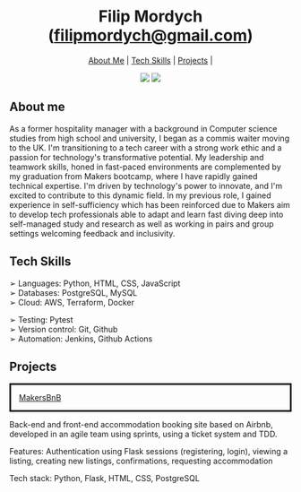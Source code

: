 
<h1 align="center">
Filip Mordych (<a href="mailto:filipmordych@gmail.com">filipmordych@gmail.com</a>)
</h1>

<p>
  <div align="center">
    <a href="https://github.com/fmordy01#about-me">About Me</a> |  
    <a href="https://github.com/fmordy01#tech-skills">Tech Skills</a> | 
    <a href="https://github.com/fmordy01#projects">Projects</a> | 
  </div>
</p>

<div align="center">
  <a href="https://www.linkedin.com/in/filip-mordych-b38164161/"><img src="https://img.shields.io/badge/LinkedIn-0077B5?style=for-the-badge&logo=linkedin&logoColor=white"></a>
  <a href="https://github.com/fmordy01/CV"><img src="https://img.shields.io/badge/GithubCV-4B4B4B?style=for-the-badge&logo=github&logoColor=white"></a>
</div>

About me
-------
As a former hospitality manager with a background in Computer science studies from high school and university, I began as a commis waiter moving to the UK. I'm transitioning to a tech career with a strong work ethic and a passion for technology's transformative potential. My leadership and teamwork skills, honed in fast-paced environments are complemented by my graduation from Makers bootcamp, where I have rapidly gained technical expertise. I'm driven by technology's power to innovate, and I'm excited to contribute to this dynamic field. In my previous role, I gained experience in self-sufficiency which has been reinforced due to Makers aim to develop tech professionals able to adapt and learn fast diving deep into self-managed study and research as well as working in pairs and group settings welcoming feedback and inclusivity.

Tech Skills
-------

➢ Languages: Python, HTML, CSS, JavaScript <br>
➢ Databases: PostgreSQL, MySQL <br>
➢ Cloud: AWS, Terraform, Docker<br>

➢ Testing: Pytest <br>
➢ Version control: Git, Github <br>
➢ Automation: Jenkins, Github Actions <br>

Projects
-------
<p style="border-width:3px; border-style:solid; border-color:#000000; padding: 1em;">
<a href="https://github.com/fmordy01/MakersBnB">MakersBnB</a>

Back-end and front-end accommodation booking site based on Airbnb, developed in an agile team using sprints, using a ticket system and TDD.

Features: Authentication using Flask sessions (registering, login), viewing a listing, creating new listings, confirmations, requesting accommodation

Tech stack: Python, Flask, HTML, CSS, PostgreSQL
</p>


